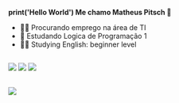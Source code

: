 **print('Hello World') Me chamo Matheus Pitsch 🐙**

- 👨‍💻  Procurando emprego na área de TI
- 🌱  Estudando Logica de Programação 1
- 🐱‍👤  Studying English: beginner level

##

<div>
  <a href="https://www.linkedin.com/in/matheuspitsch/" target="_blank"><img src="https://img.shields.io/badge/LinkedIn-0077B5?style=for-the-badge&logo=linkedin&logoColor=white" target="_blank"></a> 
  <a href="mailto:matheuspitschh@gmail.com" target="_blank"><img src="https://img.shields.io/badge/Gmail-D14836?style=for-the-badge&logo=gmail&logoColor=white" target="_blank"></a>
  <a href="https://www.instagram.com/_pitsch_/" target="_blank"><img src="https://img.shields.io/badge/Instagram-E4405F?style=for-the-badge&logo=instagram&logoColor=white" target="_blank"></a> 
   
</div>

##

<div>
  <img src="https://img.shields.io/badge/Python-14354C?style=for-the-badge&logo=python&logoColor=white" target="_blank"></a> 
</div>